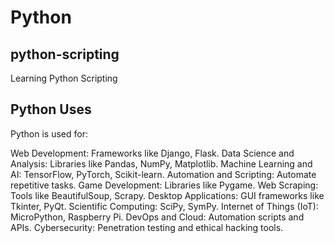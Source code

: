 # Python

## python-scripting

Learning Python Scripting

## Python Uses

Python is used for:

Web Development: Frameworks like Django, Flask.
Data Science and Analysis: Libraries like Pandas, NumPy, Matplotlib.
Machine Learning and AI: TensorFlow, PyTorch, Scikit-learn.
Automation and Scripting: Automate repetitive tasks.
Game Development: Libraries like Pygame.
Web Scraping: Tools like BeautifulSoup, Scrapy.
Desktop Applications: GUI frameworks like Tkinter, PyQt.
Scientific Computing: SciPy, SymPy.
Internet of Things (IoT): MicroPython, Raspberry Pi.
DevOps and Cloud: Automation scripts and APIs.
Cybersecurity: Penetration testing and ethical hacking tools.
